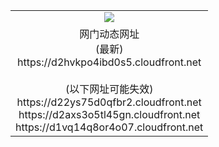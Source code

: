 ﻿<table>
  <tr></tr>
  <tr><td colspan=2 align=center><img src="https://d2hvkpo4ibd0s5.cloudfront.net/Up/oGate.jpg" /></td></tr>
  <tr><td colspan=2 align=center>网门动态网址<br/>(最新)
<br>https://d2hvkpo4ibd0s5.cloudfront.net
<br/><br/>(以下网址可能失效)
<br>https://d22ys75d0qfbr2.cloudfront.net
<br>https://d2axs3o5tl45gn.cloudfront.net
<br>https://d1vq14q8or4o07.cloudfront.net
    </td>
  </tr>
</table>
